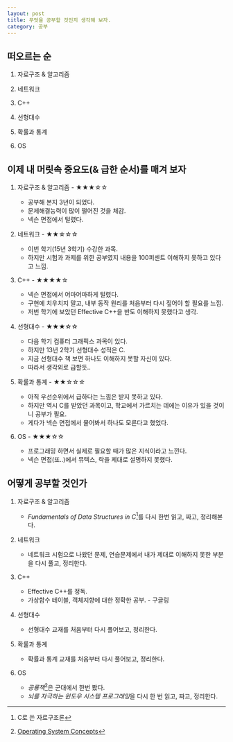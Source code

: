 ```yaml
---
layout: post
title: 무엇을 공부할 것인지 생각해 보자.
category: 공부
---
```




## 떠오르는 순

1. 자료구조 & 알고리즘
   
2. 네트워크
   
3. C++
   
4. 선형대수
   
5. 확률과 통계
   
6. OS



## 이제 내 머릿속 중요도(& 급한 순서)를 매겨 보자

1. 자료구조 & 알고리즘 - ★★★☆☆

   - 공부해 본지 3년이 되었다.
   - 문제해결능력이 많이 떨어진 것을 체감.
   - 넥슨 면접에서 털렸다.

2. 네트워크 - ★★☆☆☆

   - 이번 학기(15년 3학기) 수강한 과목.
   - 하지만 시험과 과제를 위한 공부였지 내용을 100퍼센트 이해하지 못하고 있다고 느낌.

3. C++ - ★★★★☆

   - 넥슨 면접에서 어마어마하게 털렸다.
   - 구현에 치우치지 말고, 내부 동작 원리를 처음부터 다시 짚어야 할 필요를 느낌.
   - 저번 학기에 보았던 Effective C++을 반도 이해하지 못했다고 생각.

4. 선형대수 - ★★★☆☆

   - 다음 학기 컴퓨터 그래픽스 과목이 있다.
   - 하지만 13년 2학기 선형대수 성적은 C.
   - 지금 선형대수 책 보면 하나도 이해하지 못할 자신이 있다.
   - 따라서 생각외로 급할듯..

5. 확률과 통계 - ★★☆☆☆

   - 아직 우선순위에서 급하다는 느낌은 받지 못하고 있다.
   - 하지만 역시 C를 받았던 과목이고, 학교에서 가르치는 데에는 이유가 있을 것이니 공부가 필요.
   - 게다가 넥슨 면접에서 물어봐서 하나도 모른다고 했었다.

6. OS - ★★★☆☆

   - 프로그래밍 하면서 실제로 필요할 때가 많은 지식이라고 느낀다.
   - 넥슨 면접(또..)에서 뮤텍스, 락을 제대로 설명하지 못했다.



## 어떻게 공부할 것인가

1. 자료구조 & 알고리즘

   - *Fundamentals of Data Structures in C*[^한국어 제목]를 다시 한번 읽고, 짜고, 정리해본다.

2. 네트워크

   - 네트워크 시험으로 나왔던 문제, 연습문제에서 내가 제대로 이해하지 못한 부분을 다시 풀고, 정리한다.

3. C++

   - Effective C++를 정독.
   - 가상함수 테이블, 객체지향에 대한 정확한 공부. - 구글링

4. 선형대수

   - 선형대수 교재를 처음부터 다시 풀어보고, 정리한다.

5. 확률과 통계

   - 확률과 통계 교재를 처음부터 다시 풀어보고, 정리한다.

6. OS

   - *공룡책*[^공룡책]은 군대에서 한번 봤다.
   - *뇌를 자극하는 윈도우 시스템 프로그래밍*을 다시 한 번 읽고, 짜고, 정리한다.


[^한국어 제목]:C로 쓴 자료구조론
[^공룡책]:[Operating System Concepts](http://www.amazon.co.uk/Operating-System-Concepts-Abraham-Silberschatz/dp/0470233990)